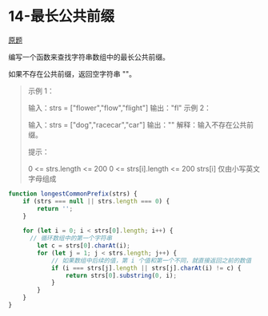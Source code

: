 # 14-最长公共前缀

[原题](https://leetcode-cn.com/problems/longest-common-prefix/)

编写一个函数来查找字符串数组中的最长公共前缀。

如果不存在公共前缀，返回空字符串 ""。

> 示例 1：
>
> 输入：strs = ["flower","flow","flight"]
> 输出："fl"
> 示例 2：
>
> 输入：strs = ["dog","racecar","car"]
> 输出：""
> 解释：输入不存在公共前缀。
>
>
> 提示：
>
> 0 <= strs.length <= 200
> 0 <= strs[i].length <= 200
> strs[i] 仅由小写英文字母组成


```javascript
function longestCommonPrefix(strs) {
    if (strs === null || strs.length === 0) {
        return '';
    }
    
    for (let i = 0; i < strs[0].length; i++) {
      // 循环数组中的第一个字符串
        let c = strs[0].charAt(i);
        for (let j = 1; j < strs.length; j++) {
            // 如果数组中后续的值，第 i 个值和第一个不同，就直接返回之前的数值
            if (i === strs[j].length || strs[j].charAt(i) != c) {
                return strs[0].substring(0, i);
            }
        }
    }
}
```

